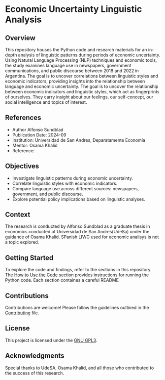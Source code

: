 # Economic Uncertainty Linguistic Analysis

## Overview
This repository houses the Python code and research materials for an in-depth analysis of linguistic patterns during periods of economic uncertainty. Using Natural Language Processing (NLP) techniques and economic tools, the study examines language use in newspapers, government communications, and public discourse between 2018 and 2022 in Argentina. The goal is to uncover correlations between linguistic styles and economic indicators, providing insights into the relationship between language and economic uncertainty.
The goal is to uncover the relationship between economic indicators and linguistic styles, which act as fingerprints of ourselves. They carry insight about our feelings, our self-concept, our social intelligence and topics of interest.

## References

- Author Alfonso Sundblad
- Publication Date: 2024-09
- Institution: Universidad de San Andres, Deparatamente Economía
- Mentor: Osama Khalid
- Reference: 

## Objectives

- Investigate linguistic patterns during economic uncertainty.
- Correlate linguistic styles with economic indicators.
- Compare language use across different sources: newspapers, government, and public discourse.
- Explore potential policy implications based on linguistic analyses.

## Context

The research is conducted by Alfonso Sundblad as a graduate thesis in economics conducted at Universidad de San Andres(UdeSa) under the guidance of Osama Khalid. SPanish LIWC used for economic analisys is not a topic explored.

## Getting Started

To explore the code and findings, refer to the sections in this repository. The [How to Use the Code](#how-to-use-the-code) section provides instructions for running the Python code. Each section containes a careful README  

## Contributions

Contributions are welcome! Please follow the guidelines outlined in the [Contributing](CONTRIBUTING.md) file.

## License

This project is licensed under the [GNU GPL3](LICENSE).

## Acknowledgments

Special thanks to UdeSA, Osama Khalid, and all those who contributed to the success of this research.

